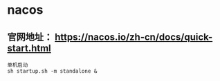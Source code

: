 # nacos
## 官网地址： https://nacos.io/zh-cn/docs/quick-start.html
    单机启动
    sh startup.sh -m standalone & 